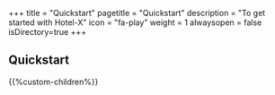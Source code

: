 +++
title = "Quickstart"
pagetitle = "Quickstart"
description = "To get started with Hotel-X"
icon = "fa-play"
weight = 1
alwaysopen = false
isDirectory=true
+++

## Quickstart

{{%custom-children%}}